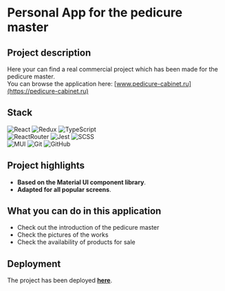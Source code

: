 # Personal App for the pedicure master

## Project description
Here your can find a real commercial project which has been made for the pedicure master.  
You can browse the application here: [www.pedicure-cabinet.ru](https://pedicure-cabinet.ru)

## Stack

![React](https://img.shields.io/badge/react-1.svg?style=for-the-badge&logo=react&labelColor=black&color=514f4f)
![Redux](https://img.shields.io/badge/redux-1.svg?style=for-the-badge&logo=redux&labelColor=black&color=514f4f&logoColor=6F3FB3)
![TypeScript](https://img.shields.io/badge/TypeScript-1.svg?style=for-the-badge&logo=TypeScript&labelColor=black&color=514f4f)  
![ReactRouter](https://img.shields.io/badge/React_Router-1.svg?style=for-the-badge&logo=ReactRouter&labelColor=black&color=514f4f)
![Jest](https://img.shields.io/badge/Jest-1.svg?style=for-the-badge&logo=Jest&labelColor=black&color=514f4f&logoColor=red)
![SCSS](https://img.shields.io/badge/SCSS-1.svg?style=for-the-badge&logo=SASS&labelColor=black&color=514f4f)  
![MUI](https://img.shields.io/badge/MUI-%230081CB.svg?style=for-the-badge&logo=mui&labelColor=black&color=514f4f)
![Git](https://img.shields.io/badge/git-%23F05033.svg?style=for-the-badge&logo=git&labelColor=black&color=514f4f)
![GitHub](https://img.shields.io/badge/GitHub-1.svg?style=for-the-badge&logo=GitHub&labelColor=black&color=514f4f)

## Project highlights

- **Based on the Material UI component library**.
- **Adapted for all popular screens**.

## What you can do in this application
- Check out the introduction of the pedicure master
- Check the pictures of the works
- Check the availability of products for sale

## Deployment
The project has been deployed **[here](https://pedicure-cabinet.ru)**.


